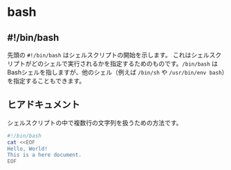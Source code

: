 # bash

## #!/bin/bash

先頭の `#!/bin/bash` はシェルスクリプトの開始を示します。
これはシェルスクリプトがどのシェルで実行されるかを指定するためのものです。`/bin/bash` はBashシェルを指しますが、他のシェル（例えば `/bin/sh` や `/usr/bin/env bash`）を指定することもできます。

## ヒアドキュメント

シェルスクリプトの中で複数行の文字列を扱うための方法です。

```bash
#!/bin/bash
cat <<EOF
Hello, World!
This is a here document.
EOF
```
